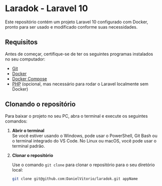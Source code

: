 # Laradok - Laravel 10

Este repositório contém um projeto Laravel 10 configurado com Docker, pronto para ser usado e modificado conforme suas necessidades.

## Requisitos

Antes de começar, certifique-se de ter os seguintes programas instalados no seu computador:

- [Git](https://git-scm.com/downloads)
- [Docker](https://www.docker.com/products/docker-desktop)
- [Docker Compose](https://docs.docker.com/compose/install/)
- [PHP](https://www.php.net/downloads) (opcional, mas necessário para rodar o Laravel localmente sem Docker)

## Clonando o repositório

Para baixar o projeto no seu PC, abra o terminal e execute os seguintes comandos:

1. **Abrir o terminal**  
   Se você estiver usando o Windows, pode usar o PowerShell, Git Bash ou o terminal integrado do VS Code. No Linux ou macOS, você pode usar o terminal padrão.

2. **Clonar o repositório**

   Use o comando `git clone` para clonar o repositório para o seu diretório local:

   ```bash
   git clone git@github.com:DanielVitorio/laradok.git appName
